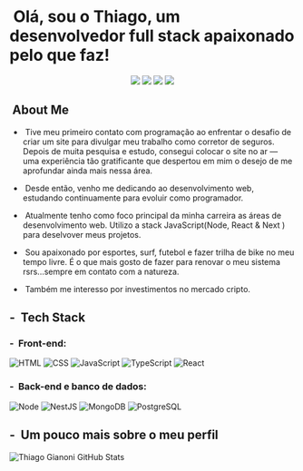 <h1> &nbsp;Olá, sou o Thiago, um desenvolvedor full stack apaixonado pelo que faz!</h1>
<p align="center">
<a href="https://www.gianoniseguros.com.br/"><img src="https://img.shields.io/badge/-gianoniseguros.com.br-3423A6?style=flat-square&logo=Google-Chrome&logoColor=white" /></a>
<a href="https://www.instagram.com/thiagogianoni"><img src="https://img.shields.io/badge/-@thiagogianoni_-E4405F?style=flat-square&logo=Instagram&logoColor=white" /></a>
<a href="https://www.linkedin.com/in/thiago-gianoni-ba5995ba/"><img src="https://img.shields.io/badge/-in%20Thiago%20Gianoni-0077B5?style=flat-square&logo=Linkedin&logoColor=white" /></a>
<a href="mailto:gianoni2@hotmail.com"><img src="https://img.shields.io/badge/-gianoni2@hotmail.com-D14836?style=flat-square&logo=Gmail&logoColor=white" /></a>

</p>

<h2> &nbsp;About Me </h2>

- &nbsp;Tive meu primeiro contato com programação ao enfrentar o desafio de criar um site para divulgar meu trabalho como corretor de seguros. Depois de muita pesquisa e estudo, consegui colocar o site no ar — uma experiência tão gratificante que despertou em mim o desejo de me aprofundar ainda mais nessa área.

- &nbsp;Desde então, venho me dedicando ao desenvolvimento web, estudando continuamente para evoluir como programador. 

- &nbsp;Atualmente tenho como foco principal da minha carreira as áreas de desenvolvimento web. Utilizo a stack JavaScript(Node, React & Next ) para deselvover meus projetos.

- &nbsp;Sou apaixonado por esportes, surf, futebol e fazer trilha de bike no meu tempo livre. É o que mais gosto de fazer para renovar o meu sistema rsrs...sempre em contato com a natureza.

- &nbsp;Também me interesso por investimentos no mercado cripto.

<h2> - &nbsp;Tech Stack</h2>
<h3> - &nbsp;Front-end:</h3>

![HTML](https://img.shields.io/badge/-HTML-333333?style=flat&logo=HTML5)
![CSS](https://img.shields.io/badge/-CSS-333333?style=flat&logo=CSS3&logoColor=1572B6)
![JavaScript](https://img.shields.io/badge/-JavaScript-333333?style=flat&logo=javascript)
![TypeScript](https://img.shields.io/badge/-TypeScript-333333?style=flat&logo=typescript&logoColor=2D79C7)
![React](https://img.shields.io/badge/-React-333333?style=flat&logo=react)

<h3> - &nbsp;Back-end e banco de dados:</h3>

![Node](https://img.shields.io/badge/-Node.js-333333?style=flat&logo=node.js)
![NestJS](https://img.shields.io/badge/-NestJS-333333?style=flat&logo=nestjs&logoColor=E535AB)
![MongoDB](https://img.shields.io/badge/-MongoDB-333333?style=flat&logo=mongodb)
![PostgreSQL](https://img.shields.io/badge/-PostgreSQL-333333?style=flat&logo=postgresql)

<h2>- &nbsp;Um pouco mais sobre o meu perfil</h2>

![Thiago Gianoni GitHub Stats](https://github-readme-stats.vercel.app/api?username=TGianoni&show_icons=icons=true&theme=dracula)
